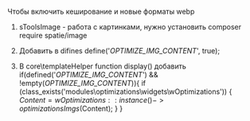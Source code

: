Чтобы включить кеширование и новые форматы webp
1. sToolsImage - работа с картинками, нужно установить 
composer require spatie/image

2. Добавить в difines 
define('_OPTIMIZE_IMG_CONTENT_', true);

3. В core\templateHelper function display() добавить
if(defined('_OPTIMIZE_IMG_CONTENT_') && !empty(_OPTIMIZE_IMG_CONTENT_)){
            if (class_exists('modules\optimizations\widgets\wOptimizations')) {
                $Content = wOptimizations::instance()->optimizationsImgs($Content);
            }
        }
        
 
